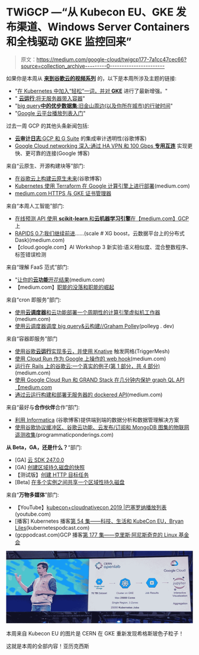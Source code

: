 # TWiGCP —“从 Kubecon EU、GKE 发布渠道、Windows Server Containers 和全栈驱动 GKE 监控回来”

> 原文：<https://medium.com/google-cloud/twigcp177-7a1cc47cec66?source=collection_archive---------0----------------------->

如果你是本周从 [**来到谷歌云的视频系列**](http://gtech.run/ju4em) 的，以下是本周所涉及主题的链接:

*   "[在 Kubernetes 中加入“轻松”一词，并对 **GKE**](http://gtech.run/5rbnw) 进行了最新增强。"
*   " [**云运行**:将无服务器带入容器](http://gtech.run/cfc47)"
*   "[big query**中的优步数据集**:旧金山周边(以及你所在城市)的行驶时间](http://gtech.run/h5pru)"
*   "[Google 云平台播放列表入门](http://gtech.run/mkckn)"

过去一周 GCP 的其他头条新闻包括:

*   [**云审计日志**:GCP 和 G Suite](http://gtech.run/t4d3q) 的集成审计透明性(谷歌博客)
*   [Google Cloud networking 深入:通过 HA VPN 和 100 Gbps **专用互连**](http://gtech.run/rxbce) 实现更快、更可靠的连接(Google 博客)

来自“云原生、开源构建块等”部门:

*   [在谷歌云上构建云原生未来](http://gtech.run/97eum)(谷歌博客)
*   [Kubernetes 使用 Terraform 在 Google 计算引擎上进行部署](http://gtech.run/56x49)(medium.com)
*   [medium.com HTTPS 与 GKE 证书管理器](http://gtech.run/6cd8f)

来自“本周人工智能”部门:

*   [在线预测 API 使用 **scikit-learn** 和**云机器学习引擎**在【medium.com】GCP](http://gtech.run/gw8g5)上
*   [RAPIDS 0.7:我们继续前进](http://gtech.run/fcu75)……(scale # XG boost，云数据平台上的分布式 Dask)(medium.com)
*   【cloud.google.com】AI Workshop 3 新实验:语义相似度、混合整数程序、标签错误检测

来自“理解 FaaS 范式”部门:

*   "[让你的**云功能**开花结果](http://gtech.run/yv7w4)(medium.com)
*   【medium.com】[职能的没落和职能的崛起](http://gtech.run/ryzr5)

来自“cron 即服务”部门:

*   [使用**云调度器**和云功能部署一个周期性的计算引擎虚拟机工作器](http://gtech.run/ew8sb)(medium.com)
*   [使用云调度器调度 big query&云构建//Graham Polley](http://gtech.run/autt9)(polleyg . dev)

来自“容器即服务”部门

*   [使用谷歌**云运行**实现多云，并使用 Knative](http://gtech.run/qbxhh) 触发网格(TriggerMesh)
*   [使用 Cloud Run 作为 Google 上操作的 web hook](http://gtech.run/jnqk8)(medium.com)
*   [运行在 Rails 上的谷歌云:一个真实的例子(第 1 部分，共 4 部分)](http://gtech.run/qksdu)(medium.com)
*   [使用 Google Cloud Run 和 GRAND Stack 在几分钟内保护 graph QL API【medium.com ](http://gtech.run/tq2fq)
*   [通过云运行构建和部署无服务器的 dockered API](http://gtech.run/cqrps)(medium.com)

来自“最好与**合作伙伴**合作”部门:

*   [利用 Informatica](http://gtech.run/ubjyb) (谷歌博客)提供端到端的数据分析和数据管理解决方案
*   [使用谷歌协议缓冲区、谷歌云功能、云发布/订阅和 MongoDB 图集的物联网遥测收集](http://gtech.run/hcyt6)(programmaticponderings.com)

**从 Beta，GA，还是什么？**“部门:

*   [GA] [云 SDK 247.0.0](http://gtech.run/wfg8w)
*   [GA] [创建区域持久磁盘的快照](http://gtech.run/wlx5v)
*   【测试版】[创建 HTTP 目标任务](http://gtech.run/9nhh6)
*   [Beta] [在多个实例之间共享一个区域性持久磁盘](http://gtech.run/unhby)

来自“**万物多媒体**”部门:

*   【YouTube】[kubecon‬+cloudnativecon 2019 |巴塞罗纳播放列表](http://gtech.run/f6sun)(youtube.com)
*   [播客] Kubernetes 播客[第 54 集——科技、生活和 KubeCon EU，Bryan Liles](http://gtech.run/phg2v)(kubernetespodcast.com)
*   (gcppodcast.com)GCP 播客[第 177 集——克里斯·阿尼斯奇克的 Linux 基金会](http://gtech.run/kfd42)

[![](img/3632ce58ecb18a58fcfefd2444298a5d.png)](http://gtech.run/9rbua)

本周来自 Kubecon EU 的图片是 CERN 在 GKE 重新发现希格斯玻色子粒子！

这就是本周的全部内容！亚历克西斯